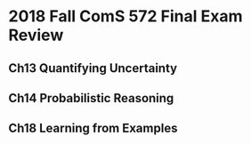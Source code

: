 # 2018 Fall ComS 572 Final Exam Review

## Ch13  Quantifying Uncertainty

## Ch14  Probabilistic Reasoning

## Ch18  Learning from Examples  
